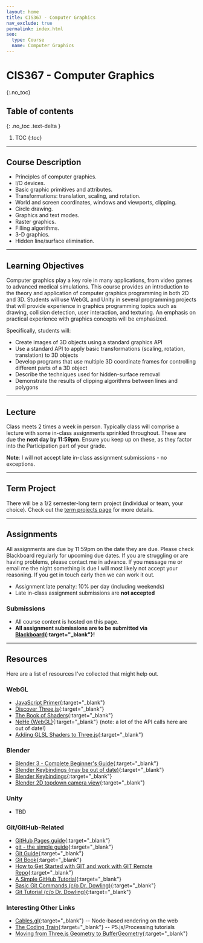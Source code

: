 ```yaml
---
layout: home
title: CIS367 - Computer Graphics
nav_exclude: true
permalink: index.html
seo:
  type: Course
  name: Computer Graphics
---
```


# CIS367 - Computer Graphics
{:.no_toc}

## Table of contents
{: .no_toc .text-delta }

1. TOC
{:toc}

---

## Course Description

* Principles of computer graphics.
* I/O devices.
* Basic graphic primitives and attributes.
* Transformations: translation, scaling, and rotation.
* World and screen coordinates, windows and viewports, clipping.
* Circle drawing. 
* Graphics and text modes. 
* Raster graphics. 
* Filling algorithms. 
* 3-D graphics. 
* Hidden line/surface elimination.

---

## Learning Objectives

Computer graphics play a key role in many applications, from video games to advanced medical simulations. This course provides an introduction to the theory and application of computer graphics programming in both 2D and 3D. Students will use WebGL and Unity in several programming projects that will provide experience in graphics programming topics such as drawing, collision detection, user interaction, and texturing. An emphasis on practical experience with graphics concepts will be emphasized.

Specifically, students will:

* Create images of 3D objects using a standard graphics API
* Use a standard API to apply basic transformations (scaling, rotation, translation) to 3D objects
* Develop programs that use multiple 3D coordinate frames for controlling different parts of a 3D object
* Describe the techniques used for hidden-surface removal
* Demonstrate the results of clipping algorithms between lines and polygons

---

## Lecture

Class meets 2 times a week in person.  Typically class will comprise a lecture with some in-class assignments sprinkled throughout.  These are due the **next day by 11:59pm**.  Ensure you keep up on these, as they factor into the Participation part of your grade.  

**Note**: I will not accept late in-class assignment submissions - no exceptions.

---

## Term Project

There will be a 1/2 semester-long term project (individual or team, your choice).  Check out the [term projects page](term-projects) for more details.

---

## Assignments

All assignments are due by 11:59pm on the date they are due.  Please check Blackboard regularly for upcoming due dates.  If you are struggling or are having problems, please contact me in advance.  If you message me or email me the night something is due I will most likely not accept your reasoning.  If you get in touch early then we can work it out.

* Assignment late penalty: 10% per day (including weekends)
* Late in-class assignment submissions are **not accepted**

### Submissions

* All course content is hosted on this page.
* **All assignment submissions are to be submitted via [Blackboard](https://lms.gvsu.edu){:target="_blank"}!**

---

## Resources

Here are a list of resources I've collected that might help out.

### WebGL

* [JavaScript Primer](https://cs.wellesley.edu/~cs307/readings/JavaScript-crash-course.html){:target="_blank"}
* [Discover Three.js](https://discoverthreejs.com/){:target="_blank"}
* [The Book of Shaders](https://thebookofshaders.com/){:target="_blank"}
* [NeHe (WebGL)](http://www.johannes-raida.de/tutorials.htm){:target="_blank"} (note: a lot of the API calls here are out of date!)
* [Adding GLSL Shaders to Three.js](https://dev.to/maniflames/creating-a-custom-shader-in-threejs-3bhi){:target="_blank"}

### Blender

* [Blender 3 - Complete Beginner's Guide](https://youtu.be/jnj2BL4chaQ){:target="_blank"}
* [Blender Keybindings (may be out of date)](https://download.blender.org/documentation/BlenderHotkeyReference.pdf){:target="_blank"}
* [Blender Keybindings](https://tekshinobi.com/blender-key-bindings/){:target="_blank"}
* [Blender 2D topdown camera view](https://blender.stackexchange.com/questions/49197/how-to-get-camera-view-like-top-view){:target="_blank"}

### Unity

* TBD

### Git/GitHub-Related

* [GitHub Pages guide](https://docs.github.com/en/pages/getting-started-with-github-pages/creating-a-github-pages-site){:target="_blank"}
* [git - the simple guide](http://rogerdudler.github.io/git-guide/){:target="_blank"}
* [Git Guide](https://github.com/git-guides){:target="_blank"}
* [Git Book](https://git-scm.com/book/en/v2/){:target="_blank"}
* [How to Get Started with GIT and work with GIT Remote Repo](https://www3.ntu.edu.sg/home/ehchua/programming/howto/Git_HowTo.html){:target="_blank"}
* [A Simple GitHub Tutorial](https://old.benjaminashbaugh.me/code/simple-git-github-tutorial){:target="_blank"}
* [Basic Git Commands (c/o Dr. Dowling)](https://docs.google.com/document/d/1uy1sltx6kQiiIRy_UdUoZsQknsmrcQjJGbfvhCCsK7Y/edit){:target="_blank"}
* [Git Tutorial (c/o Dr. Dowling)](https://docs.google.com/document/d/10EARJZhLLDXspfl4g1P3SS2zbHTWR1ru9ppP3W-NaT4/edit){:target="_blank"}

### Interesting Other Links

* [Cables.gl](https://cables.gl/){:target="_blank"} -- Node-based rendering on the web
* [The Coding Train](https://thecodingtrain.com/){:target="_blank"} -- P5.js/Processing tutorials
* [Moving from Three.js Geometry to BufferGeometry](https://sbcode.net/threejs/geometry-to-buffergeometry/){:target="_blank"}
